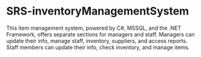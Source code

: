 # SRS-inventoryManagementSystem
This item management system, powered by C#, MSSQL, and the .NET Framework, offers separate sections for managers and staff. Managers can update their info, manage staff, inventory, suppliers, and access reports. Staff members can update their info, check inventory, and manage items.
